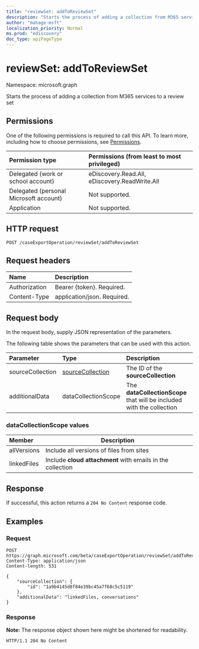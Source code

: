 ```yaml
---
title: "reviewSet: addToReviewSet"
description: "Starts the process of adding a collection from M365 services to a review set"
author: "mahage-msft"
localization_priority: Normal
ms.prod: "ediscovery"
doc_type: apiPageType
---
```


# reviewSet: addToReviewSet

Namespace: microsoft.graph

Starts the process of adding a collection from M365 services to a review set

## Permissions

One of the following permissions is required to call this API. To learn more, including how to choose permissions, see [Permissions](/graph/permissions-reference).

|Permission type|Permissions (from least to most privileged)|
|:---|:---|
|Delegated (work or school account)|eDiscovery.Read.All, eDiscovery.ReadWrite.All|
|Delegated (personal Microsoft account)|Not supported.|
|Application|Not supported.|

## HTTP request

<!-- {
  "blockType": "ignored"
}
-->

``` http
POST /caseExportOperation/reviewSet/addToReviewSet
```

## Request headers

|Name|Description|
|:---|:---|
|Authorization|Bearer {token}. Required.|
|Content-Type|application/json. Required.|

## Request body

In the request body, supply JSON representation of the parameters.

The following table shows the parameters that can be used with this action.

|Parameter|Type|Description|
|:---|:---|:---|
|sourceCollection|[sourceCollection](../resources/sourcecollection.md)|The ID of the **sourceCollection**|
|additionalData|dataCollectionScope|The **dataCollectionScope** that will be included with the collection|

### dataCollectionScope values

|Member|Description|
|:----|-----------|
|allVersions|Include all versions of files from sites|
|linkedFiles|Include **cloud attachment** with emails in the collection|

## Response

If successful, this action returns a `204 No Content` response code.

## Examples

### Request

<!-- {
  "blockType": "request",
  "name": "reviewset_addtoreviewset"
}
-->

``` http
POST https://graph.microsoft.com/beta/caseExportOperation/reviewSet/addToReviewSet
Content-Type: application/json
Content-length: 531

{
    "sourceCollection": {
        "id": "1a9b4145d8f84e39bc45a7f68c5c5119"
    },
    "additionalData": "linkedFiles, conversations"
}
```

### Response

**Note:** The response object shown here might be shortened for readability.
<!-- {
  "blockType": "response",
  "truncated": true
}
-->

``` http
HTTP/1.1 204 No Content
```

